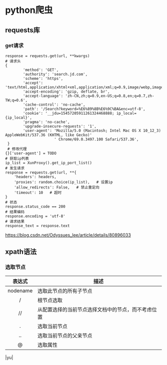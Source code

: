 # python爬虫
## requests库
### get请求
```
response = requests.get(url, **kwargs)
# 请求头
{
        'method': 'GET',
        'authority': 'search.jd.com',
        'scheme': 'https',
        'accept': 'text/html,application/xhtml+xml,application/xml;q=0.9,image/webp,image/apng,*/*;q=0.8',
        'accept-encoding': 'gzip, deflate, br',
        'accept-language': 'zh-CN,zh;q=0.9,en-US;q=0.8,en;q=0.7,zh-TW;q=0.6',
        'cache-control': 'no-cache',
        'path': '/Search?keyword=%E6%89%8B%E6%9C%BA&enc=utf-8',
        'cookie': '__jdu=15457205911261324468888; ip_local={ip_local}',
        'pragma': 'no-cache',
        'upgrade-insecure-requests': '1',
        'user-agent': 'Mozilla/5.0 (Macintosh; Intel Mac OS X 10_12_3) AppleWebKit/537.36 (KHTML, like Gecko)'
                      ' Chrome/69.0.3497.100 Safari/537.36',
 }
 # 修改代理
{}['user-agent'] = TODO
# 获取ip列表
ip_list = XunProxy().get_ip_port_list()    
# 发生请求 
response = requests.get(url, **{
    'headers': headers,
    'proxies': random.choice(ip_list),   # 设置ip
    'allow_redirects': False,   # 禁止重定向
    'timeout': 10   # 超时
}
# 状态
response.status_code == 200
# 结果编码
response.encoding = 'utf-8'
# 请求结果
response_text = response.text
```
https://blog.csdn.net/Odyssues_lee/article/details/80896033
## xpath语法
### 选取节点
| 表达式| 描述|
|:-----:|----------------------|
|nodename| 选取此节点的所有子节点 |
|/|根节点选取|
|//|从配置选择的当前节点选择文档中的节点，而不考虑位置|
|.|选取当前节点|
|..|选取当前节点的父亲节点|
|@|选取属性|

|yu|
